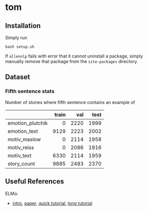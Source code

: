 # tom

## Installation

Simply run

```
bash setup.sh
```

If `allennlp` fails with error that it cannot uninstall a package, simply manually remove that package from the `site-packages` directory.

## Dataset

### Fifth sentence stats
Number of stories where fifth sentence contains an example of

|                  |   train |   val |   test |
|:-----------------|--------:|------:|-------:|
| emotion_plutchik |       0 |  2220 |   1999 |
| emotion_text     |    9129 |  2223 |   2002 |
| motiv_maslow     |       0 |  2114 |   1958 |
| motiv_reiss      |       0 |  2086 |   1916 |
| motiv_text       |    6330 |  2114 |   1959 |
| story_count      |    9885 |  2483 |   2370 |

## Useful References

ELMo:
- [intro](https://allennlp.org/elmo), [paper](https://www.aclweb.org/anthology/N18-1202), [quick tutorial](https://github.com/allenai/allennlp/blob/master/tutorials/how_to/elmo.md), [long tutorial](http://mlexplained.com/2019/01/30/an-in-depth-tutorial-to-allennlp-from-basics-to-elmo-and-bert/)


